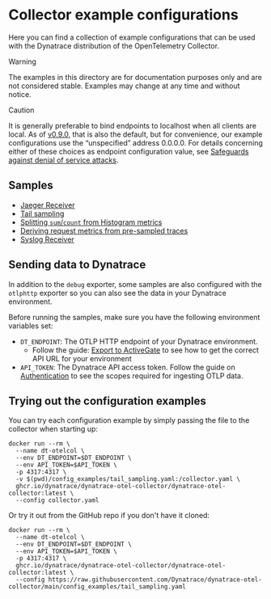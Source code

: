 # Collector example configurations

Here you can find a collection of example configurations that can be used with the
Dynatrace distribution of the OpenTelemetry Collector.

> [!WARNING]
> The examples in this directory are for documentation purposes only and are not considered stable. Examples
> may change at any time and without notice.

> [!CAUTION]
> It is generally preferable to bind endpoints to localhost when all clients are local.
> As of [v0.9.0](https://github.com/Dynatrace/dynatrace-otel-collector/releases/tag/v0.9.0), that is also the default, but for convenience, our example 
> configurations use the “unspecified” address 0.0.0.0.
> For details concerning either of these choices as endpoint configuration value, see [Safeguards against denial of service attacks](https://github.com/open-telemetry/opentelemetry-collector/blob/v0.104.0/docs/security-best-practices.md#safeguards-against-denial-of-service-attacks).

## Samples

- [Jaeger Receiver](jaeger.yaml)
- [Tail sampling](tail_sampling.yaml)
- [Splitting `sum`/`count` from Histogram metrics](split_histogram.yaml)
- [Deriving request metrics from pre-sampled traces](spanmetrics.yaml)
- [Syslog Receiver](syslog.yaml)

## Sending data to Dynatrace

In addition to the `debug` exporter, some samples are also configured with the `otlphttp` exporter
so you can also see the data in your Dynatrace environment.

Before running the samples, make sure you have the following environment variables set:

- `DT_ENDPOINT`: The OTLP HTTP endpoint of your Dynatrace environment.
  - Follow the guide: [Export to ActiveGate](https://docs.dynatrace.com/docs/shortlink/otel-getstarted-otlpexport#export-to-activegate)
    to see how to get the correct API URL for your environment
- `API_TOKEN`: The Dynatrace API access token. Follow the guide on [Authentication](https://docs.dynatrace.com/docs/shortlink/otel-getstarted-otlpexport#authentication-export-to-activegate) to see the scopes required for ingesting OTLP data.

## Trying out the configuration examples

You can try each configuration example by simply passing the file to the collector when starting up:

```shell
docker run --rm \
  --name dt-otelcol \
  --env DT_ENDPOINT=$DT_ENDPOINT \
  --env API_TOKEN=$API_TOKEN \
  -p 4317:4317 \
  -v $(pwd)/config_examples/tail_sampling.yaml:/collector.yaml \
  ghcr.io/dynatrace/dynatrace-otel-collector/dynatrace-otel-collector:latest \
  --config collector.yaml
```

Or try it out from the GitHub repo if you don't have it cloned:

```shell
docker run --rm \
  --name dt-otelcol \
  --env DT_ENDPOINT=$DT_ENDPOINT \
  --env API_TOKEN=$API_TOKEN \
  -p 4317:4317 \
  ghcr.io/dynatrace/dynatrace-otel-collector/dynatrace-otel-collector:latest \
  --config https://raw.githubusercontent.com/Dynatrace/dynatrace-otel-collector/main/config_examples/tail_sampling.yaml
```
